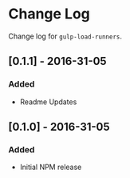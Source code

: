 # Change Log
Change log for `gulp-load-runners`.

## [0.1.1] - 2016-31-05
### Added
- Readme Updates

## [0.1.0] - 2016-31-05
### Added
- Initial NPM release
